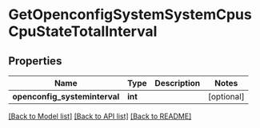 # GetOpenconfigSystemSystemCpusCpuStateTotalInterval

## Properties
Name | Type | Description | Notes
------------ | ------------- | ------------- | -------------
**openconfig_systeminterval** | **int** |  | [optional] 

[[Back to Model list]](../README.md#documentation-for-models) [[Back to API list]](../README.md#documentation-for-api-endpoints) [[Back to README]](../README.md)


